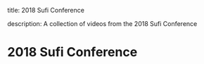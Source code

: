title: 2018 Sufi Conference

description: A collection of videos from the 2018 Sufi Conference

# 2018 Sufi Conference